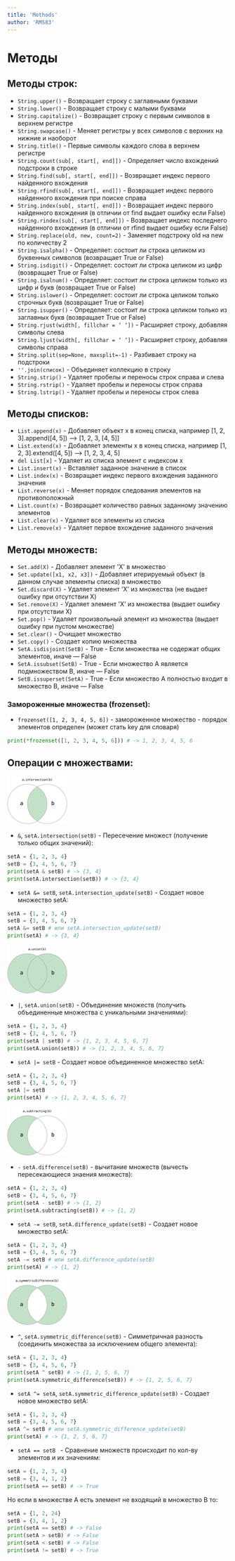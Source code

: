 ```yaml
---
title: 'Methods'
author: 'RMS83'
---
```


# Методы

## Методы строк:
* `String.upper()` - Возвращает строку с заглавными буквами
* `String.lower()` - Возвращает строку с малыми буквами
* `String.capitalize()` - Возвращает строку с первым символов в верхнем регистре
* `String.swapcase()` - Меняет регистры у всех символов с верхних на нижние  и наоборот
* `String.title()` - Первые символы каждого слова в верхнем регистре 
* `String.count(sub[, start[, end]])` - Определяет число вхождений подстроки в строке
* `String.find(sub[, start[, end]])` - Возвращает индекс первого найденного вхождения
* `String.rfind(sub[, start[, end]])` - Возвращает индекс первого найденного вхождения при поиске справа
* `String.index(sub[, start[, end]])` - Возвращает индекс первого найденного вхождения (в отличии от find выдает ошибку если False)
* `String.rindex(sub[, start[, end]])` - Возвращает индекс последнего найденного вхождения (в отличии от rfind выдает ошибку если False)
* `String.replace(old, new, count=2)` - Заменяет подстроку old на new по количеству 2
* `String.isalpha()` - Определяет: состоит ли строка целиком из буквенных символов (возвращает True or False)
* `String.isdigit()` - Определяет: состоит ли строка целиком из цифр (возвращает True or False)
* `String.isalnum()` - Определяет: состоит ли строка целиком только из цифр и букв (возвращает True or False)
* `String.islower()` - Определяет: состоит ли строка целиком только строчных букв (возвращает True or False)
* `String.isupper()` - Определяет: состоит ли строка целиком только из заглавных букв (возвращает True or False)
* `String.rjust(width[, fillchar = ‘ ‘])` - Расширяет строку, добавляя символы слева
* `String.ljust(width[, fillchar = ‘ ‘])` - Расширяет строку, добавляя символы справа
* `String.split(sep=None, maxsplit=-1)` - Разбивает строку на подстроки
* `''.join(список)` - Объединяет коллекцию в строку
* `String.strip()` - Удаляет пробелы и переносы строк справа и слева
* `String.rstrip()` - Удаляет пробелы и переносы строк справа
* `String.lstrip()` - Удаляет пробелы и переносы строк слева

## Методы списков:
* `List.append(x)` - Добавляет объект x в конец списка, например [1, 2, 3].append([4, 5]) --> [1, 2, 3, [4, 5]]
* `List.extend(x)` - Добавляет элементы x в конец списка, например [1, 2, 3].extend([4, 5]) --> [1, 2, 3, 4, 5]
* `del List[x]` - Удаляет из списка элемент с индексом x
* `List.insert(x)` - Вставляет заданное значение в список
* `List.index(x)` - Возвращает индекс первого вхождения заданного значения
* `List.reverse(x)` - Меняет порядок следования элементов на противоположный
* `List.count(x)` - Возвращает количество равных заданному значению элементов
* `List.clear(x)` - Удаляет все элементы из списка
* `List.remove(x)` - Удаляет первое вхождение заданного значения

## Методы множеств:
* `Set.add(X)` - Добавляет элемент 'X' в множество
* `Set.update([x1, x2, x3])` - Добавляет итерируемый объект (в данном случае элементы списка) в множество 
* `Set.discard(X)` - Удаляет элемент 'X' из множества (не выдает ошибку при отсутствии X)
* `Set.remove(X)` - Удаляет элемент 'X' из множества (выдает ошибку при отсутствии X)
* `Set.pop()` - Удаляет произвольный элемент из множества (выдает ошибку при пустом множестве)
* `Set.clear()` - Очищает множество
* `Set.copy()` - Создает копию множества
* `SetA.isdisjoint(SetB)` - True - Если множества не содержат общих элементов, иначе — False
* `SetA.issubset(SetB)` - True - Если множество A является подмножеством B, иначе — False
* `SetB.issuperset(SetA)` - True - Если множество A полностью входит в множество B, иначе — False

### Замороженные множества (frozenset):
* `frozenset([1, 2, 3, 4, 5, 6])` - замороженное множество - порядок элементов определен (может стать key для словаря)
```Python
print(*frozenset([1, 2, 3, 4, 5, 6])) # -> 1, 2, 3, 4, 5, 6
```

## Операции с множествами:
![setDiagram&](/img/setDiagram&.png)
* ` & `, `setA.intersection(setB)` - Пересечение множест (получение только общих значений):
```Python
setA = {1, 2, 3, 4}
setB = {3, 4, 5, 6, 7}
print(setA & setB) # -> {3, 4}
print(setA.intersection(setB)) # -> {3, 4}
```
* `setA &= setB`, `setA.intersection_update(setB)` - Cоздает новое множество setA:
```Python
setA = {1, 2, 3, 4}
setB = {3, 4, 5, 6, 7}
setA &= setB # или setA.intersection_update(setB)
print(setA) # -> {3, 4}
```
![setDiagram.union](/img/setDiagram.union.png)
* ` | `, `setA.union(setB)` - Объединение множеств (получить объединенные множества с уникальными значениями):
```Python
setA = {1, 2, 3, 4}
setB = {3, 4, 5, 6, 7}
print(setA | setB) # -> {1, 2, 3, 4, 5, 6, 7}
print(setA.union(setB)) # -> {1, 2, 3, 4, 5, 6, 7}
```
* `setA |= setB` - Cоздает новое объединенное множество setA:
```Python
setA = {1, 2, 3, 4}
setB = {3, 4, 5, 6, 7}
setA |= setB
print(setA) # -> {1, 2, 3, 4, 5, 6, 7}
```
![setDiagram-](/img/setDiagram-.png)
* ` - ` `setA.difference(setB)` - вычитание множеств (вычесть пересекающиеся знаения множеств):
```Python
setA = {1, 2, 3, 4}
setB = {3, 4, 5, 6, 7}
print(setA - setB) # -> {1, 2}
print(setA.subtracting(setB)) # -> {1, 2}
```
* `setA -= setB`, `setA.difference_update(setB)` - Cоздает новое множество setA:
```Python
setA = {1, 2, 3, 4}
setB = {3, 4, 5, 6, 7}
setA -= setB # или setA.difference_update(setB)
print(setA) # -> {1, 2}
```
![setDiagram^](/img/setDiagram^.png)
* ` ^ `, `setA.symmetric_difference(setB)` - Cимметричная разность (соединить множества за исключением общего элемента):
```Python
setA = {1, 2, 3, 4}
setB = {3, 4, 5, 6, 7}
print(setA ^ setB) # -> {1, 2, 5, 6, 7}
print(setA.symmetric_difference(setB)) # -> {1, 2, 5, 6, 7}
```
* `setA ^= setA`, `setA.symmetric_difference_update(setB)` - Cоздает новое множество setA:
```Python
setA = {1, 2, 3, 4}
setB = {3, 4, 5, 6, 7}
setA ^= setB # или setA.symmetric_difference_update(setB)
print(setA) # -> {1, 2, 5, 6, 7}
```
* `setA == setB ` - Сравнение множеств происходит по кол-ву элементов и их значениям:
```Python
setA = {1, 2, 3, 4}
setB = {3, 4, 1, 2}
print(setA == setB) # -> True
```
Но если в множестве A есть элемент не входящий в множество B то:
```Python
setA = {1, 2, 24}
setB = {3, 4, 1, 2}
print(setA == setB) # -> False
print(setA > setB) # -> False
print(setA < setB) # -> False
print(setA != setB) # -> True
```
